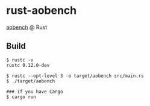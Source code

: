 rust-aobench
============

[aobench](http://code.google.com/p/aobench/) @ Rust


## Build
```
$ rustc -v
rustc 0.12.0-dev

$ rustc --opt-level 3 -o target/aobench src/main.rs
$ ./target/aobench

### if you have Cargo
$ cargo run
```




